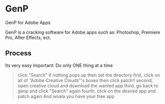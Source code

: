 # GenP
GenP for Adobe Apps

GenP is a cracking software for Adobe apps such as: Photoshop, Premiere Pro, After Effects, ect.

## Process
Its very easy
Important:
Do only ONE thing at a time
 > click "Search"
 > if nothing pops up then set the directory
 > first, click on all of "Adobe Creative Clouds"'s boxes
 > then click patch!!
 > second, open creative cloud and download the wanted app
 > third, go back to genp and click "Search" again
 > fourth, click on the desired app and patch again
And woala you have your free app